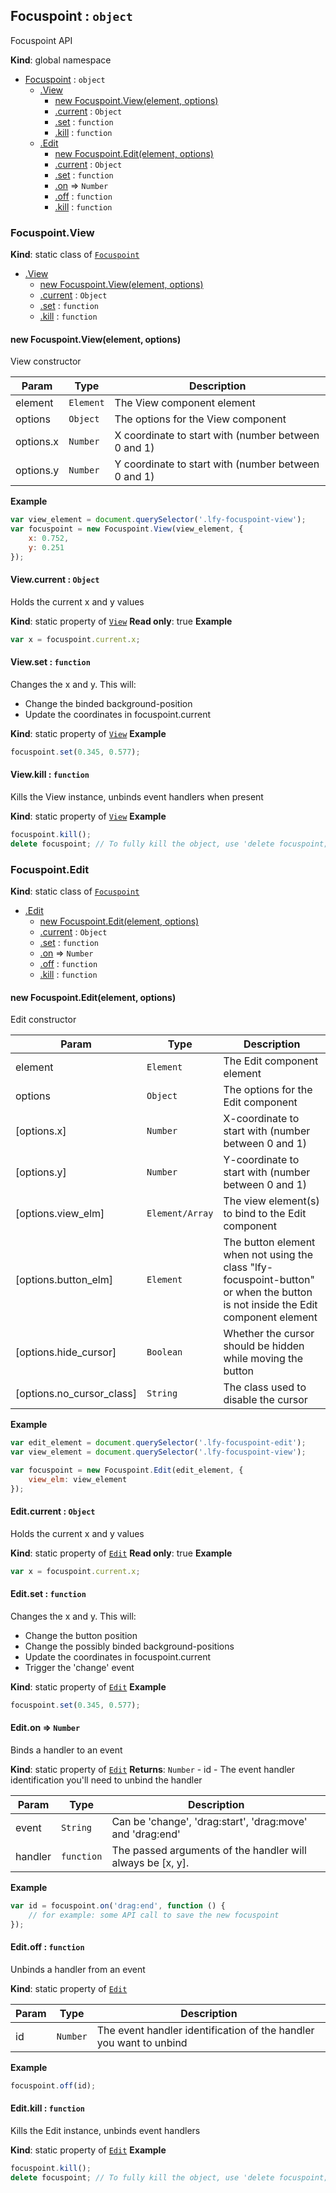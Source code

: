 <a name="Focuspoint"></a>
## Focuspoint : <code>object</code>
Focuspoint API

**Kind**: global namespace

* [Focuspoint](#Focuspoint) : <code>object</code>
  * [.View](#Focuspoint.View)
    * [new Focuspoint.View(element, options)](#new_Focuspoint.View_new)
    * [.current](#Focuspoint.View.current) : <code>Object</code>
    * [.set](#Focuspoint.View.set) : <code>function</code>
    * [.kill](#Focuspoint.View.kill) : <code>function</code>
  * [.Edit](#Focuspoint.Edit)
    * [new Focuspoint.Edit(element, options)](#new_Focuspoint.Edit_new)
    * [.current](#Focuspoint.Edit.current) : <code>Object</code>
    * [.set](#Focuspoint.Edit.set) : <code>function</code>
    * [.on](#Focuspoint.Edit.on) ⇒ <code>Number</code>
    * [.off](#Focuspoint.Edit.off) : <code>function</code>
    * [.kill](#Focuspoint.Edit.kill) : <code>function</code>

<a name="Focuspoint.View"></a>
### Focuspoint.View
**Kind**: static class of <code>[Focuspoint](#Focuspoint)</code>

* [.View](#Focuspoint.View)
  * [new Focuspoint.View(element, options)](#new_Focuspoint.View_new)
  * [.current](#Focuspoint.View.current) : <code>Object</code>
  * [.set](#Focuspoint.View.set) : <code>function</code>
  * [.kill](#Focuspoint.View.kill) : <code>function</code>

<a name="new_Focuspoint.View_new"></a>
#### new Focuspoint.View(element, options)
View constructor


| Param | Type | Description |
| --- | --- | --- |
| element | <code>Element</code> | The View component element |
| options | <code>Object</code> | The options for the View component |
| options.x | <code>Number</code> | X coordinate to start with (number between 0 and 1) |
| options.y | <code>Number</code> | Y coordinate to start with (number between 0 and 1) |

**Example**
```js
var view_element = document.querySelector('.lfy-focuspoint-view');
var focuspoint = new Focuspoint.View(view_element, {
    x: 0.752,
    y: 0.251
});
```
<a name="Focuspoint.View.current"></a>
#### View.current : <code>Object</code>
Holds the current x and y values

**Kind**: static property of <code>[View](#Focuspoint.View)</code>
**Read only**: true
**Example**
```js
var x = focuspoint.current.x;
```
<a name="Focuspoint.View.set"></a>
#### View.set : <code>function</code>
Changes the x and y. This will:
 - Change the binded background-position
 - Update the coordinates in focuspoint.current

**Kind**: static property of <code>[View](#Focuspoint.View)</code>
**Example**
```js
focuspoint.set(0.345, 0.577);
```
<a name="Focuspoint.View.kill"></a>
#### View.kill : <code>function</code>
Kills the View instance, unbinds event handlers when present

**Kind**: static property of <code>[View](#Focuspoint.View)</code>
**Example**
```js
focuspoint.kill();
delete focuspoint; // To fully kill the object, use 'delete focuspoint;' afterwards
```
<a name="Focuspoint.Edit"></a>
### Focuspoint.Edit
**Kind**: static class of <code>[Focuspoint](#Focuspoint)</code>

* [.Edit](#Focuspoint.Edit)
  * [new Focuspoint.Edit(element, options)](#new_Focuspoint.Edit_new)
  * [.current](#Focuspoint.Edit.current) : <code>Object</code>
  * [.set](#Focuspoint.Edit.set) : <code>function</code>
  * [.on](#Focuspoint.Edit.on) ⇒ <code>Number</code>
  * [.off](#Focuspoint.Edit.off) : <code>function</code>
  * [.kill](#Focuspoint.Edit.kill) : <code>function</code>

<a name="new_Focuspoint.Edit_new"></a>
#### new Focuspoint.Edit(element, options)
Edit constructor


| Param | Type | Description |
| --- | --- | --- |
| element | <code>Element</code> | The Edit component element |
| options | <code>Object</code> | The options for the Edit component |
| [options.x] | <code>Number</code> | X-coordinate to start with (number between 0 and 1) |
| [options.y] | <code>Number</code> | Y-coordinate to start with (number between 0 and 1) |
| [options.view_elm] | <code>Element/Array</code> | The view element(s) to bind to the Edit component |
| [options.button_elm] | <code>Element</code> | The button element when not using the class "lfy-focuspoint-button" or when the button is not inside the Edit component element |
| [options.hide_cursor] | <code>Boolean</code> | Whether the cursor should be hidden while moving the button |
| [options.no_cursor_class] | <code>String</code> | The class used to disable the cursor |

**Example**
```js
var edit_element = document.querySelector('.lfy-focuspoint-edit');
var view_element = document.querySelector('.lfy-focuspoint-view');

var focuspoint = new Focuspoint.Edit(edit_element, {
    view_elm: view_element
});
```
<a name="Focuspoint.Edit.current"></a>
#### Edit.current : <code>Object</code>
Holds the current x and y values

**Kind**: static property of <code>[Edit](#Focuspoint.Edit)</code>
**Read only**: true
**Example**
```js
var x = focuspoint.current.x;
```
<a name="Focuspoint.Edit.set"></a>
#### Edit.set : <code>function</code>
Changes the x and y. This will:
 - Change the button position
 - Change the possibly binded background-positions
 - Update the coordinates in focuspoint.current
 - Trigger the 'change' event

**Kind**: static property of <code>[Edit](#Focuspoint.Edit)</code>
**Example**
```js
focuspoint.set(0.345, 0.577);
```
<a name="Focuspoint.Edit.on"></a>
#### Edit.on ⇒ <code>Number</code>
Binds a handler to an event

**Kind**: static property of <code>[Edit](#Focuspoint.Edit)</code>
**Returns**: <code>Number</code> - id - The event handler identification you'll need to unbind the handler

| Param | Type | Description |
| --- | --- | --- |
| event | <code>String</code> | Can be 'change', 'drag:start', 'drag:move' and 'drag:end' |
| handler | <code>function</code> | The passed arguments of the handler will always be [x, y]. |

**Example**
```js
var id = focuspoint.on('drag:end', function () {
    // for example: some API call to save the new focuspoint
});
```
<a name="Focuspoint.Edit.off"></a>
#### Edit.off : <code>function</code>
Unbinds a handler from an event

**Kind**: static property of <code>[Edit](#Focuspoint.Edit)</code>

| Param | Type | Description |
| --- | --- | --- |
| id | <code>Number</code> | The event handler identification of the handler you want to unbind |

**Example**
```js
focuspoint.off(id);
```
<a name="Focuspoint.Edit.kill"></a>
#### Edit.kill : <code>function</code>
Kills the Edit instance, unbinds event handlers

**Kind**: static property of <code>[Edit](#Focuspoint.Edit)</code>
**Example**
```js
focuspoint.kill();
delete focuspoint; // To fully kill the object, use 'delete focuspoint;' afterwards
```
